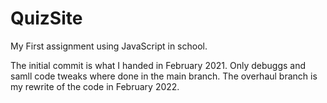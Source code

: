 # QuizSite
My First assignment using JavaScript in school.

The initial commit is what I handed in February 2021. Only debuggs and samll code tweaks where done in the main branch.
The overhaul branch is my rewrite of the code in February 2022.